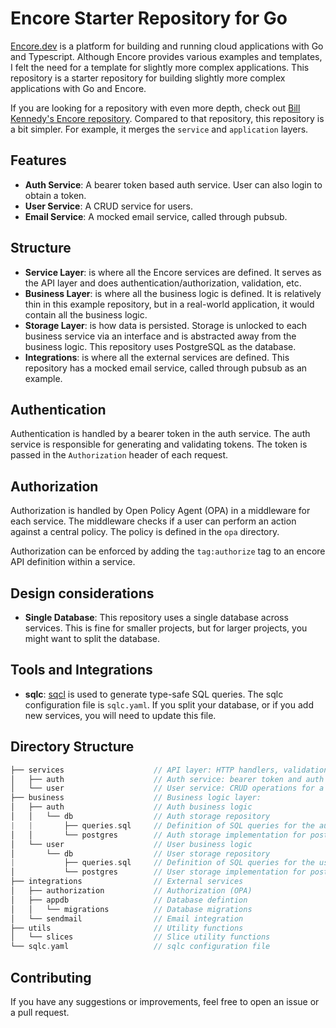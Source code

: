 # Encore Starter Repository for Go

[Encore.dev](https://encore.dev) is a platform for building and running cloud applications with Go and Typescript. Although Encore provides various examples and templates, I felt the need for a template for slightly more complex applications. This repository is a starter repository for building slightly more complex applications with Go and Encore.

If you are looking for a repository with even more depth, check out [Bill Kennedy's Encore repository](https://github.com/ardanlabs/encore/tree/main). Compared to that repository, this repository is a bit simpler. For example, it merges the `service` and `application` layers.

## Features

* **Auth Service**: A bearer token based auth service. User can also login to obtain a token.
* **User Service**: A CRUD service for users.
* **Email Service**: A mocked email service, called through pubsub.

## Structure

* **Service Layer**: is where all the Encore services are defined. It serves as the API layer and does authentication/authorization, validation, etc.
* **Business Layer**: is where all the business logic is defined. It is relatively thin in this example repository, but in a real-world application, it would contain all the business logic.
* **Storage Layer**: is how data is persisted. Storage is unlocked to each business service via an interface and is abstracted away from the business logic. This repository uses PostgreSQL as the database.
* **Integrations**: is where all the external services are defined. This repository has a mocked email service, called through pubsub as an example.

## Authentication

Authentication is handled by a bearer token in the auth service. The auth service is responsible for generating and validating tokens. The token is passed in the `Authorization` header of each request.

## Authorization

Authorization is handled by Open Policy Agent (OPA) in a middleware for each service. The middleware checks if a user can perform an action against a central policy. The policy is defined in the `opa` directory.

Authorization can be enforced by adding the `tag:authorize` tag to an encore API definition within a service.

## Design considerations

* **Single Database**: This repository uses a single database across services. This is fine for smaller projects, but for larger projects, you might want to split the database.

## Tools and Integrations

* **sqlc**: [sqcl](https://sqlc.dev) is used to generate type-safe SQL queries. The sqlc configuration file is `sqlc.yaml`. If you split your database, or if you add new services, you will need to update this file.

## Directory Structure

```go
├── services                    // API layer: HTTP handlers, validation, authentication, authorization, etc
│   ├── auth                    // Auth service: bearer token and auth middleware
│   └── user                    // User service: CRUD operations for a user
├── business                    // Business logic layer:
│   ├── auth                    // Auth business logic
│   │   └── db                  // Auth storage repository
|   |       ├── queries.sql     // Definition of SQL queries for the auth service
│   │       └── postgres        // Auth storage implementation for postgres, generated by sqlc
│   └── user                    // User business logic
│       └── db                  // User storage repository
|           ├── queries.sql     // Definition of SQL queries for the user service
│           └── postgres        // User storage implementation for postgres, generated by sqlc
├── integrations                // External services
│   ├── authorization           // Authorization (OPA)
│   ├── appdb                   // Database defintion
│   │   └── migrations          // Database migrations
│   └── sendmail                // Email integration
├── utils                       // Utility functions
│   └── slices                  // Slice utility functions
└── sqlc.yaml                   // sqlc configuration file
```

## Contributing

If you have any suggestions or improvements, feel free to open an issue or a pull request.
